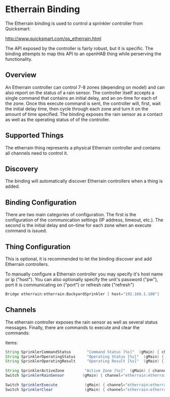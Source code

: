 # Etherrain Binding

The Etherrain binding is used to control a sprinkler controller from Quicksmart:

<http://www.quicksmart.com/qs_etherrain.html>

The API exposed by the controller is fairly robust, but it is specific.
The binding attempts to map this API to an openHAB thing while perserving the functionality.

## Overview

An Etherrain controller can control 7-8 zones (depending on model) and can also report on the status of a rain sensor.
The controller itself accepts a single command that contains an initial delay, and an on-time for each of the zone.
Once this execute command is sent, the controller will, first, wait the initial delay time, then cycle through each zone and turn it on the amount of time specified.
The binding exposes the rain sensor as a contact as well as the operating status of of the controller.

## Supported Things

The etherrain thing represents a physical Etherrain controller and contains all channels need to control it.

## Discovery

The binding will automatically discover Etherrain controllers when a thing is added.

## Binding Configuration

There are two main categories of configuration.
The first is the configuration of the communication settings (IP address, timeout, etc.).
The second is the initial delay and on-time for each zone when an execute command is issued.

## Thing Configuration

This is optional, it is recommended to let the binding discover and add Etherrain controllers.

To manually configure a Etherrain controller you may specify it's host name or ip ("host").
You can also optionally specify the unit's password ("pw"), port it is communicating on ("port") or refresh rate ("refresh")

```java
Bridge etherrain:etherrain:BackyardSprinkler [ host="192.168.1.100"]
```

## Channels

The etherrain controller exposes the rain sensor as well as several status messages.
Finally, there are commands to execute and clear the commands:

items:

```java
String SprinklerCommandStatus       "Command Status [%s]"  (gMain) { channel="etherrain:etherrain:sprinkler0:commandstatus" }
String SprinklerOperatingStatus     "Operating Status [%s]"  (gMain) { channel="etherrain:etherrain:sprinkler0:operatingstatus" }
String SprinklerOperatingResult     "Operating Result [%s]"  (gMain) { channel="etherrain:etherrain:sprinkler0:operatingresult" }
            
String SprinklerActiveZone         "Active Zone [%s]"  (gMain) { channel="etherrain:etherrain:sprinkler0:relayindex" }                  
Switch SprinklerRainSensor        (gMain) { channel="etherrain:etherrain:sprinkler0:rainsensor" }
            
Switch SprinklerExecute            (gMain) { channel="etherrain:etherrain:sprinkler0:execute" }
Switch SprinklerClear              (gMain) { channel="etherrain:etherrain:sprinkler0:clear" }
```
